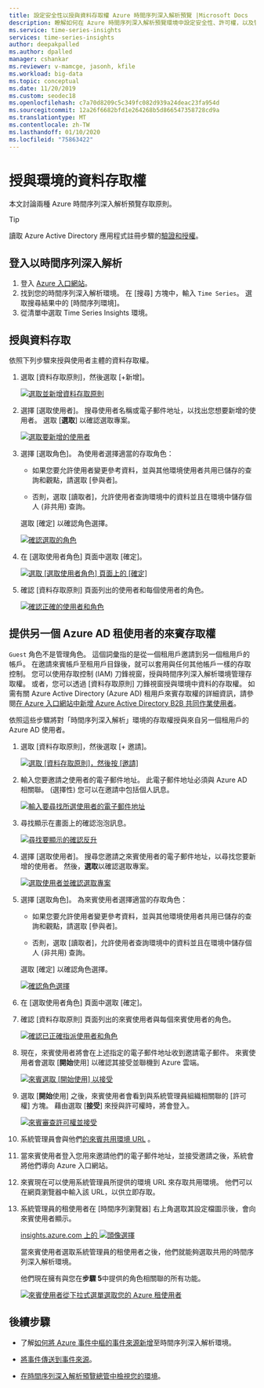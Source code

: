```yaml
---
title: 設定安全性以授與資料存取權 Azure 時間序列深入解析預覽 |Microsoft Docs
description: 瞭解如何在 Azure 時間序列深入解析預覽環境中設定安全性、許可權，以及管理資料存取原則。
ms.service: time-series-insights
services: time-series-insights
author: deepakpalled
ms.author: dpalled
manager: cshankar
ms.reviewer: v-mamcge, jasonh, kfile
ms.workload: big-data
ms.topic: conceptual
ms.date: 11/20/2019
ms.custom: seodec18
ms.openlocfilehash: c7a70d8209c5c349fc082d939a24deac23fa954d
ms.sourcegitcommit: 12a26f6682bfd1e264268b5d866547358728cd9a
ms.translationtype: MT
ms.contentlocale: zh-TW
ms.lasthandoff: 01/10/2020
ms.locfileid: "75863422"
---
```

# <a name="grant-data-access-to-an-environment"></a>授與環境的資料存取權

本文討論兩種 Azure 時間序列深入解析預覽存取原則。

> [!TIP]
> 讀取 Azure Active Directory 應用程式註冊步驟的[驗證和授權](time-series-insights-authentication-and-authorization.md)。

## <a name="sign-in-to-time-series-insights"></a>登入以時間序列深入解析

1. 登入 [Azure 入口網站](https://portal.azure.com/)。
1. 找到您的時間序列深入解析環境。 在 [搜尋] 方塊中，輸入 `Time Series`。 選取搜尋結果中的 [時間序列環境]。
1. 從清單中選取 Time Series Insights 環境。

## <a name="grant-data-access"></a>授與資料存取

依照下列步驟來授與使用者主體的資料存取權。

1. 選取 [資料存取原則]，然後選取 [+新增]。

    [![選取並新增資料存取原則](media/data-access/data-access-select-add-button.png)](media/data-access/data-access-select-add-button.png#lightbox)

1. 選擇 [選取使用者]。 搜尋使用者名稱或電子郵件地址，以找出您想要新增的使用者。 選取 [**選取**] 以確認選取專案。

    [![選取要新增的使用者](media/data-access/data-access-select-user-to-confirm.png)](media/data-access/data-access-select-user-to-confirm.png#lightbox)

1. 選擇 [選取角色]。 為使用者選擇適當的存取角色：

    * 如果您要允許使用者變更參考資料，並與其他環境使用者共用已儲存的查詢和觀點，請選取 [參與者]。

    * 否則，選取 [讀取者]，允許使用者查詢環境中的資料並且在環境中儲存個人 (非共用) 查詢。

   選取 [確定] 以確認角色選擇。

    [![確認選取的角色](media/data-access/data-access-select-a-role.png)](media/data-access/data-access-select-a-role.png#lightbox)

1. 在 [選取使用者角色] 頁面中選取 [確定]。

    [![選取 [選取使用者角色] 頁面上的 [確定]](media/data-access/data-access-confirm-user-and-role.png)](media/data-access/data-access-confirm-user-and-role.png#lightbox)

1. 確認 [資料存取原則] 頁面列出的使用者和每個使用者的角色。

    [![確認正確的使用者和角色](media/data-access/data-access-verify-and-confirm-assignments.png)](media/data-access/data-access-verify-and-confirm-assignments.png#lightbox)

## <a name="provide-guest-access-from-another-azure-ad-tenant"></a>提供另一個 Azure AD 租使用者的來賓存取權

`Guest` 角色不是管理角色。 這個詞彙指的是從一個租用戶邀請到另一個租用戶的帳戶。 在邀請來賓帳戶至租用戶目錄後，就可以套用與任何其他帳戶一樣的存取控制。 您可以使用存取控制 (IAM) 刀鋒視窗，授與時間序列深入解析環境管理存取權。 或者，您可以透過 [資料存取原則] 刀鋒視窗授與環境中資料的存取權。 如需有關 Azure Active Directory (Azure AD) 租用戶來賓存取權的詳細資訊，請參閱[在 Azure 入口網站中新增 Azure Active Directory B2B 共同作業使用者](https://docs.microsoft.com/azure/active-directory/b2b/add-users-administrator)。

依照這些步驟將對「時間序列深入解析」環境的存取權授與來自另一個租用戶的 Azure AD 使用者。

1. 選取 [資料存取原則]，然後選取 [+ 邀請]。

    [![選取 [資料存取原則]，然後按 [邀請]](media/data-access/data-access-invite-another-aad-tenant.png)](media/data-access/data-access-invite-another-aad-tenant.png#lightbox)

1. 輸入您要邀請之使用者的電子郵件地址。 此電子郵件地址必須與 Azure AD 相關聯。 (選擇性) 您可以在邀請中包括個人訊息。

    [![輸入要尋找所選使用者的電子郵件地址](media/data-access/data-access-invite-guest-by-email.png)](media/data-access/data-access-invite-guest-by-email.png#lightbox)

1. 尋找顯示在畫面上的確認泡泡訊息。

    [![尋找要顯示的確認反升](media/data-access/data-access-confirmation-bubble.png)](media/data-access/data-access-confirmation-bubble.png#lightbox)

1. 選擇 [選取使用者]。 搜尋您邀請之來賓使用者的電子郵件地址，以尋找您要新增的使用者。 然後，**選取**以確認選取專案。

    [![選取使用者並確認選取專案](media/data-access/data-access-select-invited-person-confirmation.png)](media/data-access/data-access-select-invited-person-confirmation.png#lightbox)

1. 選擇 [選取角色]。 為來賓使用者選擇適當的存取角色：

    * 如果您要允許使用者變更參考資料，並與其他環境使用者共用已儲存的查詢和觀點，請選取 [參與者]。

    * 否則，選取 [讀取者]，允許使用者查詢環境中的資料並且在環境中儲存個人 (非共用) 查詢。

   選取 [確定] 以確認角色選擇。

    [![確認角色選擇](media/data-access/data-access-select-ok-and-confirm.png)](media/data-access/data-access-select-ok-and-confirm.png#lightbox)

1. 在 [選取使用者角色] 頁面中選取 [確定]。

1. 確認 [資料存取原則] 頁面列出的來賓使用者與每個來賓使用者的角色。

    [![確認已正確指派使用者和角色](media/data-access/data-access-confirm-invited-users-and-roles.png)](media/data-access/data-access-confirm-invited-users-and-roles.png#lightbox)

1. 現在，來賓使用者將會在上述指定的電子郵件地址收到邀請電子郵件。 來賓使用者會選取 [**開始**使用] 以確認其接受並聯機到 Azure 雲端。

    [![來賓選取 [開始使用] 以接受](media/data-access/data-access-email-invitation.png)](media/data-access/data-access-email-invitation.png#lightbox)

1. 選取 [**開始**使用] 之後，來賓使用者會看到與系統管理員組織相關聯的 [許可權] 方塊。 藉由選取 [**接受**] 來授與許可權時，將會登入。

    [![來賓審查許可權並接受](media/data-access/data-access-grant-permission-sign-in.png)](media/data-access/data-access-grant-permission-sign-in.png#lightbox)

1. 系統管理員會與他們[的來賓共用環境 URL](time-series-insights-parameterized-urls.md) 。

1. 當來賓使用者登入您用來邀請他們的電子郵件地址，並接受邀請之後，系統會將他們導向 Azure 入口網站。 

1. 來賓現在可以使用系統管理員所提供的環境 URL 來存取共用環境。 他們可以在網頁瀏覽器中輸入該 URL，以供立即存取。

1. 系統管理員的租使用者在 [時間序列瀏覽器] 右上角選取其設定檔圖示後，會向來賓使用者顯示。

    [insights.azure.com 上的 ![頭像選擇](media/data-access/data-access-select-tenant-and-instance.png)](media/data-access/data-access-select-tenant-and-instance.png#lightbox)


    當來賓使用者選取系統管理員的租使用者之後，他們就能夠選取共用的時間序列深入解析環境。 
    
    他們現在擁有與您在**步驟 5**中提供的角色相關聯的所有功能。

    [![來賓使用者從下拉式選單選取您的 Azure 租使用者](media/data-access/data-access-all-capabilities.png)](media/data-access/data-access-all-capabilities.png#lightbox)

## <a name="next-steps"></a>後續步驟

* 了解[如何將 Azure 事件中樞的事件來源新增](./time-series-insights-how-to-add-an-event-source-eventhub.md)至時間序列深入解析環境。

* [將事件傳送到事件來源](./time-series-insights-send-events.md)。

* [在時間序列深入解析預覽總管中檢視您的環境](./time-series-insights-update-explorer.md)。

